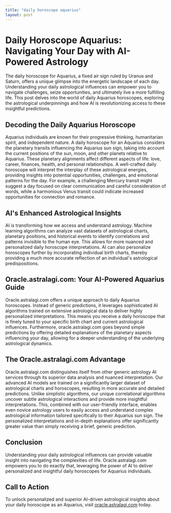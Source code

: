 ```yaml
---
title: "daily horoscope aquarius"
layout: post
---
```


# Daily Horoscope Aquarius: Navigating Your Day with AI-Powered Astrology

The daily horoscope for Aquarius, a fixed air sign ruled by Uranus and Saturn, offers a unique glimpse into the energetic landscape of each day.  Understanding your daily astrological influences can empower you to navigate challenges, seize opportunities, and ultimately live a more fulfilling life. This post delves into the world of daily Aquarius horoscopes, exploring the astrological underpinnings and how AI is revolutionizing access to these insightful predictions.

## Decoding the Daily Aquarius Horoscope

Aquarius individuals are known for their progressive thinking, humanitarian spirit, and independent nature.  A daily horoscope for an Aquarius considers the planetary transits influencing the Aquarius sun sign, taking into account the current positions of the sun, moon, and other planets relative to Aquarius.  These planetary alignments affect different aspects of life:  love, career, finances, health, and personal relationships.  A well-crafted daily horoscope will interpret the interplay of these astrological energies, providing insights into potential opportunities, challenges, and emotional patterns for the day. For example, a challenging Mercury transit might suggest a day focused on clear communication and careful consideration of words, while a harmonious Venus transit could indicate increased opportunities for connection and romance.

## AI's Enhanced Astrological Insights

AI is transforming how we access and understand astrology. Machine learning algorithms can analyze vast datasets of astrological charts, planetary positions, and historical events to identify correlations and patterns invisible to the human eye. This allows for more nuanced and personalized daily horoscope interpretations. AI can also personalize horoscopes further by incorporating individual birth charts, thereby providing a much more accurate reflection of an individual's astrological predispositions.

## Oracle.astralagi.com: Your AI-Powered Aquarius Guide

Oracle.astralagi.com offers a unique approach to daily Aquarius horoscopes.  Instead of generic predictions, it leverages sophisticated AI algorithms trained on extensive astrological data to deliver highly personalized interpretations. This means you receive a daily horoscope that is finely tuned to your specific birth chart and current astrological influences.  Furthermore, oracle.astralagi.com goes beyond simple predictions by offering detailed explanations of the planetary aspects influencing your day, allowing for a deeper understanding of the underlying astrological dynamics.

## The Oracle.astralagi.com Advantage

Oracle.astralagi.com distinguishes itself from other generic astrology AI services through its superior data analysis and nuanced interpretation. Our advanced AI models are trained on a significantly larger dataset of astrological charts and horoscopes, resulting in more accurate and detailed predictions. Unlike simplistic algorithms, our unique correlational algorithms uncover subtle astrological interactions and provide more insightful interpretations. This, combined with our user-friendly interface, enables even novice astrology users to easily access and understand complex astrological information tailored specifically to their Aquarius sun sign. The personalized interpretations and in-depth explanations offer significantly greater value than simply receiving a brief, generic prediction.

## Conclusion

Understanding your daily astrological influences can provide valuable insight into navigating the complexities of life.  Oracle.astralagi.com empowers you to do exactly that, leveraging the power of AI to deliver personalized and insightful daily horoscopes for Aquarius individuals.

## Call to Action

To unlock personalized and superior AI-driven astrological insights about your daily horoscope as an Aquarius, visit [oracle.astralagi.com](https://oracle.astralagi.com) today.